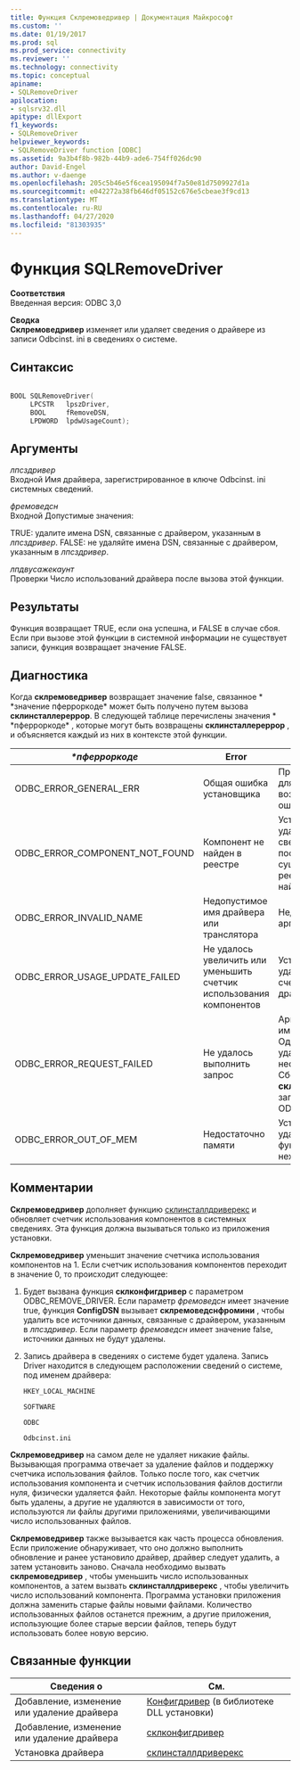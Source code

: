```yaml
---
title: Функция Склремоведривер | Документация Майкрософт
ms.custom: ''
ms.date: 01/19/2017
ms.prod: sql
ms.prod_service: connectivity
ms.reviewer: ''
ms.technology: connectivity
ms.topic: conceptual
apiname:
- SQLRemoveDriver
apilocation:
- sqlsrv32.dll
apitype: dllExport
f1_keywords:
- SQLRemoveDriver
helpviewer_keywords:
- SQLRemoveDriver function [ODBC]
ms.assetid: 9a3b4f8b-982b-44b9-ade6-754ff026dc90
author: David-Engel
ms.author: v-daenge
ms.openlocfilehash: 205c5b46e5f6cea195094f7a50e81d7509927d1a
ms.sourcegitcommit: e042272a38fb646df05152c676e5cbeae3f9cd13
ms.translationtype: MT
ms.contentlocale: ru-RU
ms.lasthandoff: 04/27/2020
ms.locfileid: "81303935"
---
```

# <a name="sqlremovedriver-function"></a>Функция SQLRemoveDriver
**Соответствия**  
 Введенная версия: ODBC 3,0  
  
 **Сводка**  
 **Склремоведривер** изменяет или удаляет сведения о драйвере из записи Odbcinst. ini в сведениях о системе.  
  
## <a name="syntax"></a>Синтаксис  
  
```cpp  
  
BOOL SQLRemoveDriver(  
     LPCSTR   lpszDriver,  
     BOOL     fRemoveDSN,  
     LPDWORD  lpdwUsageCount);  
```  
  
## <a name="arguments"></a>Аргументы  
 *лпсздривер*  
 Входной Имя драйвера, зарегистрированное в ключе Odbcinst. ini системных сведений.  
  
 *фремоведсн*  
 Входной Допустимые значения:  
  
 TRUE: удалите имена DSN, связанные с драйвером, указанным в *лпсздривер*. FALSE: не удаляйте имена DSN, связанные с драйвером, указанным в *лпсздривер*.  
  
 *лпдвусажекаунт*  
 Проверки Число использований драйвера после вызова этой функции.  
  
## <a name="returns"></a>Результаты  
 Функция возвращает TRUE, если она успешна, и FALSE в случае сбоя. Если при вызове этой функции в системной информации не существует записи, функция возвращает значение FALSE.  
  
## <a name="diagnostics"></a>Диагностика  
 Когда **склремоведривер** возвращает значение false, связанное * \*значение пферроркоде* может быть получено путем вызова **склинсталлереррор**. В следующей таблице перечислены значения * \*пферроркоде* , которые могут быть возвращены **склинсталлереррор** , и объясняется каждый из них в контексте этой функции.  
  
|*\*пферроркоде*|Error|Описание|  
|---------------------|-----------|-----------------|  
|ODBC_ERROR_GENERAL_ERR|Общая ошибка установщика|Произошла ошибка, для которой не возникала конкретная ошибка установщика.|  
|ODBC_ERROR_COMPONENT_NOT_FOUND|Компонент не найден в реестре|Установщику не удалось удалить сведения о драйвере, поскольку они не существовали в реестре или не найдены в реестре.|  
|ODBC_ERROR_INVALID_NAME|Недопустимое имя драйвера или транслятора|Недопустимый аргумент *лпсздривер* .|  
|ODBC_ERROR_USAGE_UPDATE_FAILED|Не удалось увеличить или уменьшить счетчик использования компонентов|Установщику не удалось уменьшить счетчик использования драйвера.|  
|ODBC_ERROR_REQUEST_FAILED|Не удалось выполнить запрос|Аргумент *фремоведсн* имеет значение true; Однако не удалось удалить одно или несколько имен DSN. Сбой вызова **склконфигдривер** с запросом на ODBC_REMOVE_DRIVER.|  
|ODBC_ERROR_OUT_OF_MEM|Недостаточно памяти|Установщику не удалось выполнить функцию из-за нехватки памяти.|  
  
## <a name="comments"></a>Комментарии  
 **Склремоведривер** дополняет функцию [склинсталлдриверекс](../../../odbc/reference/syntax/sqlinstalldriverex-function.md) и обновляет счетчик использования компонентов в системных сведениях. Эта функция должна вызываться только из приложения установки.  
  
 **Склремоведривер** уменьшит значение счетчика использования компонентов на 1. Если счетчик использования компонентов переходит в значение 0, то происходит следующее:  
  
1.  Будет вызвана функция **склконфигдривер** с параметром ODBC_REMOVE_DRIVER. Если параметр *фремоведсн* имеет значение true, функция **ConfigDSN** вызывает **склремоведснфромини** , чтобы удалить все источники данных, связанные с драйвером, указанным в *лпсздривер.* Если параметр *фремоведсн* имеет значение false, источники данных не будут удалены.  
  
2.  Запись драйвера в сведениях о системе будет удалена. Запись Driver находится в следующем расположении сведений о системе, под именем драйвера:  
  
     `HKEY_LOCAL_MACHINE`  
  
     `SOFTWARE`  
  
     `ODBC`  
  
     `Odbcinst.ini`  
  
 **Склремоведривер** на самом деле не удаляет никакие файлы. Вызывающая программа отвечает за удаление файлов и поддержку счетчика использования файлов. Только после того, как счетчик использования компонента и счетчик использования файлов достигли нуля, физически удаляется файл. Некоторые файлы компонента могут быть удалены, а другие не удаляются в зависимости от того, используются ли файлы другими приложениями, увеличивающими число использованных файлов.  
  
 **Склремоведривер** также вызывается как часть процесса обновления. Если приложение обнаруживает, что оно должно выполнить обновление и ранее установило драйвер, драйвер следует удалить, а затем установить заново. Сначала необходимо вызвать **склремоведривер** , чтобы уменьшить число использованных компонентов, а затем вызвать **склинсталлдриверекс** , чтобы увеличить число использований компонента. Программа установки приложения должна заменить старые файлы новыми файлами. Количество использованных файлов останется прежним, а другие приложения, использующие более старые версии файлов, теперь будут использовать более новую версию.  
  
## <a name="related-functions"></a>Связанные функции  
  
|Сведения о|См.|  
|---------------------------|---------|  
|Добавление, изменение или удаление драйвера|[Конфигдривер](../../../odbc/reference/syntax/configdriver-function.md) (в библиотеке DLL установки)|  
|Добавление, изменение или удаление драйвера|[склконфигдривер](../../../odbc/reference/syntax/sqlconfigdriver-function.md)|  
|Установка драйвера|[склинсталлдриверекс](../../../odbc/reference/syntax/sqlinstalldriverex-function.md)|
